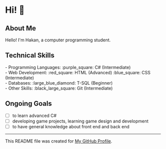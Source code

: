 # Hi! :wave:

## About Me
Hello! I'm Hakan, a computer programming student.

## Technical Skills
<div style="display: flex; justify-content: space-between;">
- Programming Languages:
  :purple_square: C# (Intermediate)
  </div>
  <div style="display: flex; justify-content: space-between;">
- Web Development:
  :red_square: HTML (Advanced)
  :blue_square: CSS (Intermediate)
 </div>
  <div style="display: flex; justify-content: space-between;">
- Databases:
  :large_blue_diamond: T-SQL (Beginner)
    </div>
<div style="display: flex; justify-content: space-between;">
- Other Skills:
  :black_large_square: Git (Intermediate)
 </div>

## Ongoing Goals
- [ ] to learn advanced C#
- [ ] developing game projects, learning game design and development
- [ ] to have general knowledge about front end and back end

---
This README file was created for [My GitHub Profile](https://github.com/Hakan-Hasircioglu).
